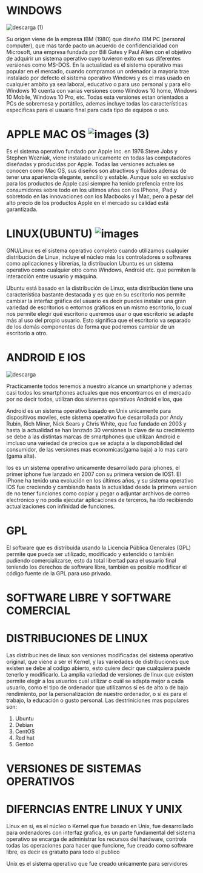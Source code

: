 # WINDOWS
![descarga (1)](https://user-images.githubusercontent.com/71392489/94176047-d11bd380-fe97-11ea-9678-23c8ef09c68b.jpeg)

Su origen viene de la empresa IBM  (1980) que diseño IBM PC (personal computer), que mas tarde pacto un acuerdo de confidencialidad con Microsoft, una empresa fundada por Bill Gates y Paul Allen con el objetivo de adquirir un sistema operativo cuyo tuvieron exito en sus diferentes versiones como MS-DOS. En la actualidad es el sistema operativo mas popular en el mercado, cuando compramos un ordenador la mayoria trae instalado por defecto el sistema operativo Windows y es el mas usado en cualquier ambito ya sea laboral, educativo o para uso personal y para ello Windows 10 cuenta con varias versiones como Windows 10 home, Windows 10 Mobile, Windows 10 Pro, etc.  Todas esta versiones estan orientados a PCs de sobremesa y portátiles, ademas incluye todas las características especificas para el usuario final para cada tipo de equipos o uso.


# APPLE MAC OS  ![images (3)](https://user-images.githubusercontent.com/71392489/94177437-ccf0b580-fe99-11ea-87b0-24f9b09459ba.jpeg)

Es el sistema operativo fundado por Apple Inc. en 1976 Steve Jobs y Stephen Wozniak, viene instalado unicamente en todas las computadores diseñadas y producidas por Apple. Todas las versiones actuales se conocen como Mac OS, sus diseños son atractivos y fluidos ademas de tener una apariencia elegante, sencillo y estable.
Aunque solo es exclusivo para los productos de Apple casi siempre ha tenido prefencia entre los consumidores sobre todo en los ultimos años con los IPhone, IPad y sobretodo en las innovaciones con los Macbooks y I Mac, pero a pesar del alto precio de los productos Apple en el mercado su calidad está garantizada.



# LINUX(UBUNTU)                                                              ![images](https://user-images.githubusercontent.com/71392489/94177051-44721500-fe99-11ea-807e-a3919059b1cb.png)

GNU/Linux es el sistema operativo completo cuando utilizamos cualquier distribución de Linux, incluye el núcleo más los controladores o softwares como aplicaciones y librerías, la distribucion 
Ubuntu es un sistema operativo como cualquier otro como Windows, Android etc. que permiten la interacción entre usuario y máquina.

Ubuntu está basado en la distribución de Linux, esta distribución tiene una característica bastante destacada y es que en su escritorio nos permite cambiar la interfaz gráfica del usuario es decir puedes instalar una gran variedad de escritorios o entornos gráficos en un mismo escritorio, lo cual nos permite elegir qué escritorio queremos usar o que escritorio se adapte más al uso del propio usuario. Esto significa que el escritorio va separado de los demás componentes de forma que podremos cambiar de un escritorio a otro.

# ANDROID E IOS 
![descarga](https://user-images.githubusercontent.com/71392489/94179550-f65f1080-fe9c-11ea-99a1-d3ebb6c15456.png)

Practicamente todos tenemos a nuestro alcance un smartphone y ademas casi todos los smartphones actuales que nos encontramos en el mercado por no decir todos, utilizan dos sistemas operativos Android e Ios, que 

Android es un sistema operativo basado en Unix unicamente para dispositivos moviles, este sistema operativo fue desarrollada por Andy Rubin, Rich Miner, Nick Sears y Chris White, que fue fundado en 2003 y hasta la actualidad se han lanzado 30 versiones la clave de su crecimiemto se debe a las distintas marcas de smartphones que utilizan Android e imcluso una variedad de precios que se adapta a la disponobilidad del consumidor, de las versiones mas economicas(gama baja) a lo mas caro (gama alta).

Ios es un sistema operativo unicamente desarrollado para iphones, el primer iphone fue lanzado en 2007 con su primera version de IOS1. 
El iPhone ha tenido una evolución en los últimos años, y su sistema operativo IOS fue creciendo y cambiando hasta la actualidad desde la primera version de no tener funciones como copiar y pegar o adjuntar archivos de correo electrónico y no podía ejecutar aplicaciones de terceros, ha ido recibiendo actualizaciones con infinidad de funciones. 



# GPL
El software que es distribuida usando la Licencia Pública Generales (GPL) permite que pueda ser utilizado, modificado y extendido o también pudiendo comercializarse, esto da total libertad para el usuario final teniendo los derechos de software libre, también es posible modificar el código fuente de la GPL para uso privado.


# SOFTWARE LIBRE Y SOFTWARE COMERCIAL


# DISTRIBUCIONES DE LINUX 
Las distribucines de linux son versiones modificadas del sistema operativo original, que viene a ser el Kernel, y las variedades de distribuciones que existen se debe al codigo abierto, esto quiere decir que cualquiera puede tenerlo y modificarlo. La amplia variedad de versiones de linux que existen permite elegir a los usuarios cual utilizar o cuál se adapta mejor a cada usuario, como el tipo de ordenador que utilizamos si es de alto o de bajo rendimiento, por la personalización de nuestro ordenador, o si es para el trabajo, la educación o gusto personal. 
Las destriniciones mas populares son:

1. Ubuntu
2. Debian
3. CentOS
4. Red hat 
5. Gentoo

# VERSIONES DE SISTEMAS OPERATIVOS


# DIFERNCIAS ENTRE LINUX Y UNIX 


Linux en si, es el núcleo o Kernel que fue basado en Unix, fue desarrollado para ordenadores con interfaz grafica, es un parte fundamental del sistema operativo se encarga de administrar los recursos del hardware, controla todas las operaciones para hacer que funcione, fue creado como software libre, es decir es gratuito para todo el publico

Unix es el sistema operativo que fue creado unicamente para servidores 
